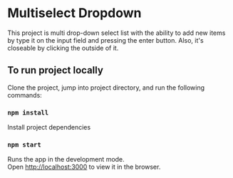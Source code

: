 # Multiselect Dropdown

This project is multi drop-down select list with the ability to add new items by type it on the input field and pressing the enter button. Also, it's closeable by clicking the outside of it.

## To run project locally

Clone the project, jump into project directory, and run the following commands:

### `npm install`

Install project dependencies

### `npm start`

Runs the app in the development mode.\
Open [http://localhost:3000](http://localhost:3000) to view it in the browser.
